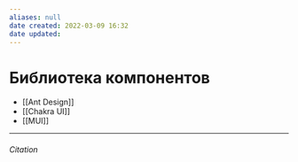 ```yaml
---
aliases: null
date created: 2022-03-09 16:32
date updated:
---
```


# Библиотека компонентов
- [[Ant Design]]
- [[Chakra UI]]
- [[MUI]]
---

###### Citation

